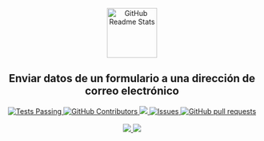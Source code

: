 <p align="center">
 <img width="100px" src="https://user-images.githubusercontent.com/67869168/208069351-8394b836-1fdc-49d5-b713-a0e3819b40d6.png" align="center" alt="GitHub Readme Stats" />
 <h2 align="center">Enviar datos de un formulario a una dirección de correo electrónico</h2>
  <p align="center">
    <a href="https://github.com/alejandroalsa/github-readme-stats/actions">
      <img alt="Tests Passing" src="https://github.com/anuraghazra/github-readme-stats/workflows/Test/badge.svg" />
    </a>
    <a href="https://github.com/alejandroalsa/github-readme-stats/graphs/contributors">
      <img alt="GitHub Contributors" src="https://img.shields.io/github/contributors/alejandroalsa/Send-Mail-PHP" />
    </a>
    <a href="https://codecov.io/gh/alejandroalsa/github-readme-stats">
      <img src="https://codecov.io/gh/anuraghazra/github-readme-stats/branch/master/graph/badge.svg" />
    </a>
    <a href="https://github.com/alejandroalsa/github-readme-stats/issues">
      <img alt="Issues" src="https://img.shields.io/github/issues/anuraghazra/github-readme-stats?color=0088ff" />
    </a>
    <a href="https://github.com/alejandroalsa/github-readme-stats/pulls">
      <img alt="GitHub pull requests" src="https://img.shields.io/github/issues-pr/anuraghazra/github-readme-stats?color=0088ff" />
    </a>
    <br />
    <br />
    <a href="https://a.paddle.com/v2/click/16413/119403?link=1227">
      <img src="https://img.shields.io/badge/Supported%20by-VSCode%20Power%20User%20%E2%86%92-gray.svg?colorA=655BE1&colorB=4F44D6&style=for-the-badge"/>
    </a>
    <a href="https://a.paddle.com/v2/click/16413/119403?link=2345">
      <img src="https://img.shields.io/badge/Supported%20by-Node%20Cli.com%20%E2%86%92-gray.svg?colorA=61c265&colorB=4CAF50&style=for-the-badge"/>
    </a>
  </p> 
 
